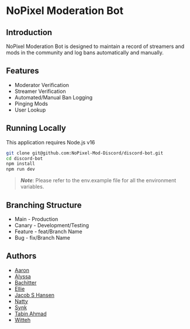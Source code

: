 # NoPixel Moderation Bot

## Introduction

NoPixel Moderation Bot is designed to maintain a record of streamers and mods in the community and log bans automatically and manually.

## Features

- Moderator Verification
- Streamer Verification
- Automated/Manual Ban Logging
- Pinging Mods
- User Lookup

## Running Locally

This application requires Node.js v16

```bash
git clone git@github.com:NoPixel-Mod-Discord/discord-bot.git
cd discord-bot
npm install
npm run dev
```

> **_Note_**: Please refer to the env.example file for all the environment variables.

## Branching Structure

- Main - Production
- Canary - Development/Testing
- Feature - feat/Branch Name
- Bug - fix/Branch Name

## Authors

- [Aaron](https://github.com/Aaron995)
- [Alyssa](https://github.com/Lyss770)
- [Bachitter](https://github.com/bachitterch)
- [Ellie](https://github.com/EllieAngelica)
- [Jacob S Hansen](https://github.com/JshReaper)
- [Natty](https://github.com/NattyPew)
- [Synk](https://github.com/Synklul)
- [Tabin Ahmad](https://github.com/TabinAhmad)
- [Witteh](https://github.com/Witteh)
